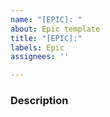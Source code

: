 ```yaml
---
name: "[EPIC]: "
about: Epic template
title: "[EPIC]:"
labels: Epic
assignees: ''

---
```


### Description
